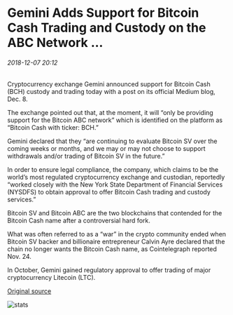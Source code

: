 # Gemini Adds Support for Bitcoin Cash Trading and Custody on the ABC Network ...

###### 2018-12-07 20:12

Cryptocurrency exchange Gemini announced support for Bitcoin Cash (BCH) custody and trading today with a post on its official Medium blog, Dec. 8.

The exchange pointed out that, at the moment, it will “only be providing support for the Bitcoin ABC network” which is identified on the platform as “Bitcoin Cash with ticker: BCH.”

Gemini declared that they “are continuing to evaluate Bitcoin SV over the coming weeks or months, and we may or may not choose to support withdrawals and/or trading of Bitcoin SV in the future.”

In order to ensure legal compliance, the company, which claims to be the world’s most regulated cryptocurrency exchange and custodian, reportedly “worked closely with the New York State Department of Financial Services (NYSDFS) to obtain approval to offer Bitcoin Cash trading and custody services.”

Bitcoin SV and Bitcoin ABC are the two blockchains that contended for the Bitcoin Cash name after a controversial hard fork.

What was often referred to as a “war” in the crypto community ended when Bitcoin SV backer and billionaire entrepreneur Calvin Ayre declared that the chain no longer wants the Bitcoin Cash name, as Cointelegraph reported Nov. 24.

In October, Gemini gained regulatory approval to offer trading of major cryptocurrency Litecoin (LTC).

[Original source](https://cointelegraph.com/news/gemini-adds-support-for-bitcoin-cash-trading-and-custody-on-the-abc-network)

![stats](https://c.statcounter.com/11760860/0/a89fa40b/1/ "stats")